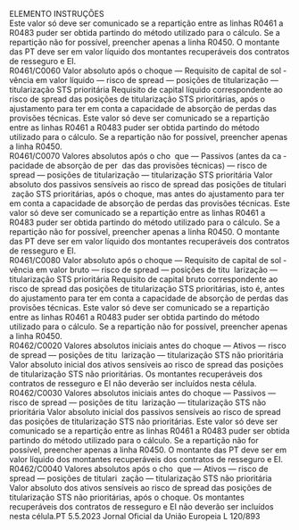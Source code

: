 
ELEMENTO  INSTRUÇÕES  
Este valor só deve ser comunicado se a repartição entre as linhas R0461 a R0483 
puder ser obtida partindo do método utilizado para o cálculo. Se a repartição não 
for possível, preencher apenas a linha R0450. 
O montante das PT deve ser em valor líquido dos montantes recuperáveis dos 
contratos de resseguro e EI.  
R0461/C0060  Valor absoluto após o choque 
— Requisito de capital de sol ­
vência em valor líquido — 
risco de  spread  — posições de 
titularização — titularização 
STS prioritária  Requisito de capital líquido correspondente ao risco de  spread  das posições de 
titularização STS prioritárias, após o ajustamento para ter em conta a capacidade 
de absorção de perdas das provisões técnicas. 
Este valor só deve ser comunicado se a repartição entre as linhas R0461 a R0483 
puder ser obtida partindo do método utilizado para o cálculo. Se a repartição não 
for possível, preencher apenas a linha R0450.  
R0461/C0070  Valores absolutos após o cho ­
que — Passivos (antes da ca ­
pacidade de absorção de per ­
das das provisões técnicas) — 
risco de  spread  — posições de 
titularização — titularização 
STS prioritária  Valor absoluto dos passivos sensíveis ao risco de  spread  das posições de titulari ­
zação STS prioritárias, após o choque, mas antes do ajustamento para ter em 
conta a capacidade de absorção de perdas das provisões técnicas. 
Este valor só deve ser comunicado se a repartição entre as linhas R0461 a R0483 
puder ser obtida partindo do método utilizado para o cálculo. Se a repartição não 
for possível, preencher apenas a linha R0450. 
O montante das PT deve ser em valor líquido dos montantes recuperáveis dos 
contratos de resseguro e EI.  
R0461/C0080  Valor absoluto após o choque 
— Requisito de capital de sol ­
vência em valor bruto — risco 
de  spread  — posições de titu ­
larização — titularização STS 
prioritária  Requisito de capital bruto correspondente ao risco de  spread  das posições de 
titularização STS prioritárias, isto é, antes do ajustamento para ter em conta a 
capacidade de absorção de perdas das provisões técnicas. 
Este valor só deve ser comunicado se a repartição entre as linhas R0461 a R0483 
puder ser obtida partindo do método utilizado para o cálculo. Se a repartição não 
for possível, preencher apenas a linha R0450.  
R0462/C0020  Valores absolutos iniciais antes 
do choque — Ativos — risco 
de  spread  — posições de titu ­
larização — titularização STS 
não prioritária  Valor absoluto inicial dos ativos sensíveis ao risco de  spread  das posições de 
titularização STS não prioritárias. 
Os montantes recuperáveis dos contratos de resseguro e EI não deverão ser 
incluídos nesta célula.  
R0462/C0030  Valores absolutos iniciais antes 
do choque — Passivos — risco 
de  spread  — posições de titu ­
larização — titularização STS 
não prioritária  Valor absoluto inicial dos passivos sensíveis ao risco de  spread  das posições de 
titularização STS não prioritárias. 
Este valor só deve ser comunicado se a repartição entre as linhas R0461 a R0483 
puder ser obtida partindo do método utilizado para o cálculo. Se a repartição não 
for possível, preencher apenas a linha R0450. 
O montante das PT deve ser em valor líquido dos montantes recuperáveis dos 
contratos de resseguro e EI.  
R0462/C0040  Valores absolutos após o cho ­
que — Ativos — risco de  
spread  — posições de titulari ­
zação — titularização STS não 
prioritária  Valor absoluto dos ativos sensíveis ao risco de  spread  das posições de titularização 
STS não prioritárias, após o choque. 
Os montantes recuperáveis dos contratos de resseguro e EI não deverão ser 
incluídos nesta célula.PT  5.5.2023 Jornal Oficial da União Europeia L 120/893